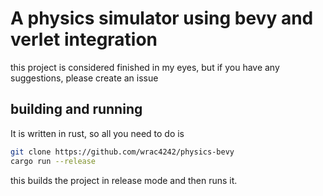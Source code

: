 # A physics simulator using bevy and verlet integration  

this project is considered finished in my eyes, but if you have any suggestions, please create an issue

## building and running

It is written in rust, so all you need to do is

```bash
git clone https://github.com/wrac4242/physics-bevy
cargo run --release
```

this builds the project in release mode and then runs it.
